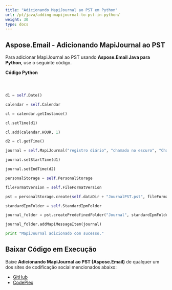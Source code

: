 ```yaml
---
title: "Adicionando MapiJournal ao PST em Python"
url: /pt/java/adding-mapijournal-to-pst-in-python/
weight: 30
type: docs
---
```


## **Aspose.Email - Adicionando MapiJournal ao PST**
Para adicionar MapiJournal ao PST usando **Aspose.Email Java para Python**, use o seguinte código.

**Código Python**

```python



d1 = self.Date()

calendar = self.Calendar

cl = calendar.getInstance()

cl.setTime(d1)

cl.add(calendar.HOUR, 1)

d2 = cl.getTime()

journal = self.MapiJournal("registro diário", "chamado no escuro", "Chamada telefônica", "Chamada telefônica")

journal.setStartTime(d1)

journal.setEndTime(d2)

personalStorage = self.PersonalStorage

fileFormatVersion = self.FileFormatVersion

pst = personalStorage.create(self.dataDir + "JournalPST.pst", fileFormatVersion.Unicode)

standardIpmFolder = self.StandardIpmFolder

journal_folder = pst.createPredefinedFolder("Journal", standardIpmFolder.Journal)

journal_folder.addMapiMessageItem(journal)

print "MapiJournal adicionado com sucesso."

```
## **Baixar Código em Execução**
Baixe **Adicionando MapiJournal ao PST (Aspose.Email)** de qualquer um dos sites de codificação social mencionados abaixo:

- [GitHub](https://github.com/aspose-email/Aspose.Email-for-Java/releases/tag/Aspose.Email_Java_for_Python-v1.0)
- [CodePlex](http://asposeemailjavapython.codeplex.com/releases/)